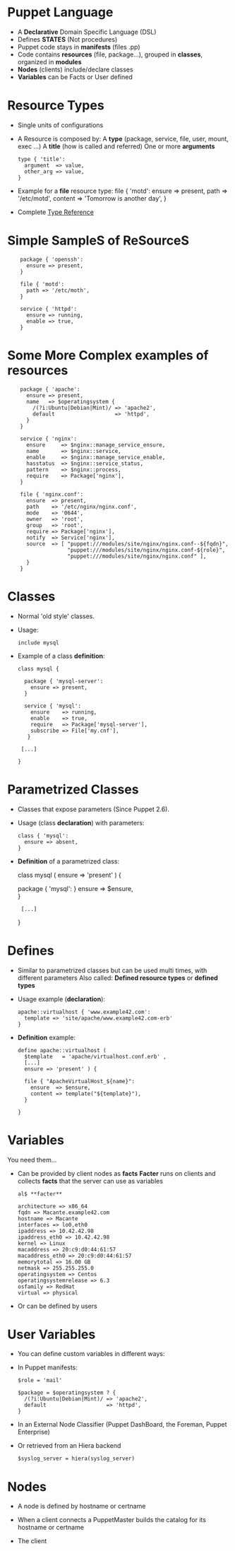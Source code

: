 # Puppet Language

  - A **Declarative** Domain Specific Language (DSL)
  - Defines **STATES** (Not procedures)
  - Puppet code stays in **manifests** (files .pp)
  - Code contains **resources** (file, package...), grouped in **classes**, organized in **modules**
  - **Nodes** (clients) include/declare classes
  - **Variables** can be Facts or User defined
  
   
# Resource Types

  - Single units of configurations
  - A Resource is composed by:
    A **type** (package, service, file, user, mount, exec ...)
    A **title** (how is called and referred)
    One or more **arguments**

        type { 'title':
          argument  => value,
          other_arg => value,
        }
        
  - Example for a **file** resource type: 
        file { 'motd':
          ensure  => present,
          path    => '/etc/motd',
          content => 'Tomorrow is another day',
        }
        
  - Complete [Type Reference](http://docs.puppetlabs.com/references/3.0.0/type.html)

# Simple SampleS of ReSourceS
 
        package { 'openssh':
          ensure => present,
        }

        file { 'motd':
          path => '/etc/moth',
        }

        service { 'httpd':
          ensure => running,
          enable => true,
        }

# Some More Complex examples of resources

        package { 'apache':
          ensure => present,
          name   => $operatingsystem {
            /(?i:Ubuntu|Debian|Mint)/ => 'apache2',
            default                   => 'httpd',
          }
        }
      
        service { 'nginx':
          ensure     => $nginx::manage_service_ensure,
          name       => $nginx::service,
          enable     => $nginx::manage_service_enable,
          hasstatus  => $nginx::service_status,
          pattern    => $nginx::process,
          require    => Package['nginx'],
        }
      
        file { 'nginx.conf':
          ensure  => present,
          path    => '/etc/nginx/nginx.conf',
          mode    => '0644',
          owner   => 'root',
          group   => 'root',
          require => Package['nginx'],
          notify  => Service['nginx'],
          source  => [ "puppet:///modules/site/nginx/nginx.conf--${fqdn}",
                       "puppet:///modules/site/nginx/nginx.conf-${role}",
                       "puppet:///modules/site/nginx/nginx.conf" ],
          }
        }
                
# Classes

  - Normal 'old style' classes.
  - Usage:
  
        include mysql

  - Example of a class **definition**:
          
        class mysql {     
             
          package { 'mysql-server':     
            ensure => present,     
          }     
        
          service { 'mysql':     
            ensure    => running,     
            enable    => true,     
            require   => Package['mysql-server'],     
            subscribe => File['my.cnf'],     
           }     
        
         [...]   

        }

# Parametrized Classes

  - Classes that expose parameters (Since Puppet 2.6).
  
  - Usage (class **declaration**) with parameters:
  
        class { 'mysql':
          ensure => absent,
        }
        
  -  **Definition** of a parametrized class: 

        class mysql (
          ensure => 'present' 
          ) {     

        package { 'mysql': }
            ensure => $ensure,     
          }     

          [...]
        }

# Defines 

  - Similar to parametrized classes but can be used multi times, with different parameters
  Also called: **Defined resource types** or **defined types**
  
  - Usage example (**declaration**):
  
        apache::virtualhost { 'www.example42.com':
          template => 'site/apache/www.example42.com-erb'
        }

  - **Definition** example: 
  
        define apache::virtualhost (
          $template   = 'apache/virtualhost.conf.erb' ,
          [...]
          ensure => 'present' ) {
        
          file { "ApacheVirtualHost_${name}":
            ensure  => $ensure,
            content => template("${template}"),
          }

        }

# Variables
  You need them...
  
  - Can be provided by client nodes as **facts**
    **Facter** runs on clients and collects **facts** that the server can use as variables
  
        al$ **facter**
 
        architecture => x86_64
        fqdn => Macante.example42.com
        hostname => Macante
        interfaces => lo0,eth0
        ipaddress => 10.42.42.98
        ipaddress_eth0 => 10.42.42.98
        kernel => Linux
        macaddress => 20:c9:d0:44:61:57
        macaddress_eth0 => 20:c9:d0:44:61:57
        memorytotal => 16.00 GB
        netmask => 255.255.255.0
        operatingsystem => Centos
        operatingsystemrelease => 6.3
        osfamily => RedHat
        virtual => physical
 
  - Or can be defined by users
  
  
# User Variables

  - You can define custom variables in different ways:
  
  - In Puppet manifests:

        $role = 'mail'
        
        $package = $operatingsystem ? {
          /(?i:Ubuntu|Debian|Mint)/ => 'apache2',
          default                   => 'httpd',
        }
        
  - In an External Node Classifier (Puppet DashBoard, the Foreman, Puppet Enterprise)
  
  - Or retrieved from an Hiera backend
  
        $syslog_server = hiera(syslog_server)
        
# Nodes

  - A node is defined by hostname or certname
  
  -  When a client connects a PuppetMaster builds the catalog for its hostname or certname
  
  - The client
